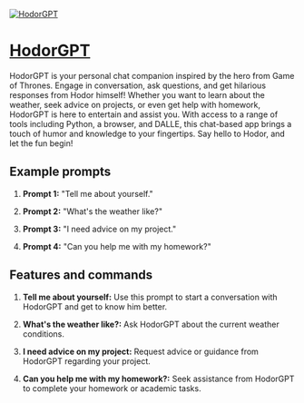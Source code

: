[![HodorGPT](https://files.oaiusercontent.com/file-WrqFHomuRrhpN8jm6L5Recl0?se=2123-10-17T06%3A33%3A10Z&sp=r&sv=2021-08-06&sr=b&rscc=max-age%3D31536000%2C%20immutable&rscd=attachment%3B%20filename%3D793be1d6-2b2b-477a-8d87-8f702cdd1102.png&sig=4LDgXYqTW6g/A6nBI9GWddvk%2BtpWTXnPGz7sZm6prYA%3D)](https://chat.openai.com/g/g-8ptUK3Rhr-hodorgpt)

# [HodorGPT](https://chat.openai.com/g/g-8ptUK3Rhr-hodorgpt)

HodorGPT is your personal chat companion inspired by the hero from Game of Thrones. Engage in conversation, ask questions, and get hilarious responses from Hodor himself! Whether you want to learn about the weather, seek advice on projects, or even get help with homework, HodorGPT is here to entertain and assist you. With access to a range of tools including Python, a browser, and DALLE, this chat-based app brings a touch of humor and knowledge to your fingertips. Say hello to Hodor, and let the fun begin!

## Example prompts

1. **Prompt 1:** "Tell me about yourself."

2. **Prompt 2:** "What's the weather like?"

3. **Prompt 3:** "I need advice on my project."

4. **Prompt 4:** "Can you help me with my homework?"

## Features and commands

1. **Tell me about yourself:** Use this prompt to start a conversation with HodorGPT and get to know him better.

2. **What's the weather like?:** Ask HodorGPT about the current weather conditions.

3. **I need advice on my project:** Request advice or guidance from HodorGPT regarding your project.

4. **Can you help me with my homework?:** Seek assistance from HodorGPT to complete your homework or academic tasks.